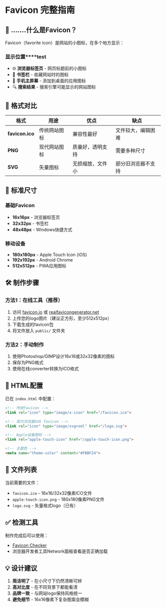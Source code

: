 # Favicon 完整指南

## 📱 .......什么是Favicon？

Favicon（favorite icon）是网站的小图标，在多个地方显示：

### 显示位置****test
- 🌐 **浏览器标签页** - 网页标题前的小图标
- 🔖 **书签栏** - 收藏网站时的图标
- 📱 **手机主屏幕** - 添加到桌面的应用图标
- 🔍 **搜索结果** - 搜索引擎可能显示的网站图标

## 🎨 格式对比

| 格式 | 用途 | 优点 | 缺点 |
|------|------|------|------|
| **favicon.ico** | 传统网站图标 | 兼容性最好 | 文件较大，编辑困难 |
| **PNG** | 现代网站图标 | 质量好，透明支持 | 需要多种尺寸 |
| **SVG** | 矢量图标 | 无损缩放，文件小 | 部分旧浏览器不支持 |

## 📏 标准尺寸

### 基础Favicon
- **16x16px** - 浏览器标签页
- **32x32px** - 书签栏
- **48x48px** - Windows快捷方式

### 移动设备
- **180x180px** - Apple Touch Icon (iOS)
- **192x192px** - Android Chrome
- **512x512px** - PWA应用图标

## 🛠️ 制作步骤

### 方法1：在线工具（推荐）
1. 访问 [favicon.io](https://favicon.io) 或 [realfavicongenerator.net](https://realfavicongenerator.net)
2. 上传您的logo图片（建议正方形，至少512x512px）
3. 下载生成的favicon包
4. 将文件放入 `public/` 文件夹

### 方法2：手动制作
1. 使用Photoshop/GIMP设计16x16或32x32像素的图标
2. 保存为PNG格式
3. 使用在线converter转换为ICO格式

## 📝 HTML配置

已在 `index.html` 中配置：

```html
<!-- 传统favicon -->
<link rel="icon" type="image/x-icon" href="/favicon.ico">

<!-- 现代浏览器SVG favicon -->
<link rel="icon" type="image/svg+xml" href="/logo.svg">

<!-- Apple设备图标 -->
<link rel="apple-touch-icon" href="/apple-touch-icon.png">

<!-- 主题色 -->
<meta name="theme-color" content="#FBBF24">
```

## 📁 文件列表

当前需要的文件：
- `favicon.ico` - 16x16/32x32像素ICO文件
- `apple-touch-icon.png` - 180x180像素PNG文件
- `logo.svg` - 矢量格式logo（已有）

## ✅ 检测工具

制作完成后可以使用：
- [Favicon Checker](https://realfavicongenerator.net/favicon_checker)
- 浏览器开发者工具Network面板查看是否正确加载

## 💡 设计建议

1. **简洁明了** - 在小尺寸下仍然清晰可辨
2. **高对比度** - 在不同背景下都能看清
3. **品牌一致** - 与网站logo保持风格统一
4. **避免细节** - 16x16像素下复杂图案会模糊